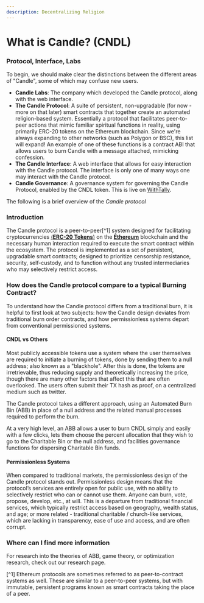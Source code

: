 ```yaml
---
description: Decentralizing Religion
---
```


# What is Candle? (CNDL)

### Protocol, Interface, Labs

To begin, we should make clear the distinctions between the different areas of "Candle", some of which may confuse new users.

* **Candle Labs**: The company which developed the Candle protocol, along with the web interface.
* **The Candle Protocol**: A suite of persistent, non-upgradable (for now - more on that later) smart contracts that together create an automated religion-based system. Essentially a  protocol that facilitates peer-to-peer actions that mimic familiar spiritual functions in reality, using primarily ERC-20 tokens on the Ethereum blockchain. Since we're always expanding to other networks (such as Polygon or BSC), this list will expand! An example of one of these functions is a contract ABI that allows users to burn Candle with a message attached, mimicking confession.
* **The Candle Interface**: A web interface that allows for easy interaction with the Candle protocol. The interface is only one of many ways one may interact with the Candle protocol.
* **Candle Governance**: A governance system for governing the Candle Protocol, enabled by the CNDL token. This is live on [WithTally](https://withtally.com).

The following is a brief overview of the _Candle protocol_

### Introduction

The Candle protocol is a peer-to-peer\[^1] system designed for facilitating cryptocurrencies [(**ERC-20 Tokens**)](https://ethereum.org/en/developers/docs/standards/tokens/erc-20/) on the [**Ethereum**](https://ethereum.org) blockchain and the necessary human interaction required to execute the smart contract within the ecosystem. The protocol is implemented as a set of persistent, upgradable smart contracts; designed to prioritize censorship resistance, security, self-custody, and to function without any trusted intermediaries who may selectively restrict access.

### How does the Candle protocol compare to a typical Burning Contract?

To understand how the Candle protocol differs from a traditional burn, it is helpful to first look at two subjects: how the Candle design deviates from traditional burn order contracts, and how permissionless systems depart from conventional permissioned systems.

#### CNDL vs Others

Most publicly accessible tokens use a system where the user themselves are required to initiate a burning of tokens, done by sending them to a null address; also known as a "blackhole". After this is done, the tokens are irretrievable, thus reducing supply and theoretically increasing the price, though there are many other factors that affect this that are often overlooked. The users often submit their TX hash as proof, on a centralized medium such as twitter.

The Candle protocol takes a different approach, using an Automated Burn Bin (ABB) in place of a null address and the related manual processes required to perform the burn.

At a very high level, an ABB allows a user to burn CNDL simply and easily with a few clicks, lets them choose the percent allocation that they wish to go to the Charitable Bin or the null address, and facilities governance functions for dispersing Charitable Bin funds.

#### Permissionless Systems

When compared to traditional markets, the permissionless design of the Candle protocol stands out. Permissionless design means that the protocol’s services are entirely open for public use, with no ability to selectively restrict who can or cannot use them. Anyone can burn, vote, propose, develop, etc., at will. This is a departure from traditional financial services, which typically restrict access based on geography, wealth status, and age; or more related - traditional charitable / church-like services, which are lacking in transparency, ease of use and access, and are often corrupt.

### Where can I find more information

For research into the theories of ABB, game theory, or optimization research, check out our research page.

\[^1] Ethereum protocols are sometimes referred to as peer-to-contract systems as well. These are similar to a peer-to-peer systems, but with immutable, persistent programs known as smart contracts taking the place of a peer.
